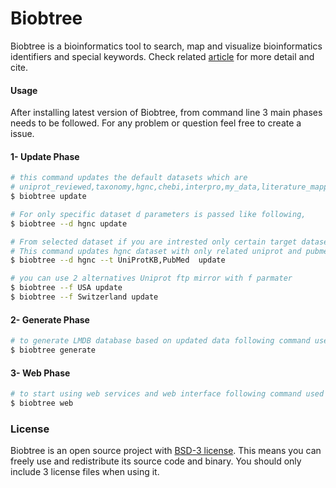 # Biobtree

Biobtree is a bioinformatics tool to search, map and visualize bioinformatics identifiers and special keywords. Check related [article](https://www.biorxiv.org/content/early/2019/01/16/520841.1) for more detail and cite.

#### Usage

After installing latest version of Biobtree, from command line 3 main phases needs to be followed. For any problem
or question feel free to create a issue.

#### 1- Update Phase

```sh
# this command updates the default datasets which are 
# uniprot_reviewed,taxonomy,hgnc,chebi,interpro,my_data,literature_mappings,hmdb
$ biobtree update 
```

```sh
# For only specific dataset d parameters is passed like following, 
$ biobtree --d hgnc update 
```

```sh
# From selected dataset if you are intrested only certain target datasets specify t paramater e.g,
# This command updates hgnc dataset with only related uniprot and pubmed identifers. 
$ biobtree --d hgnc --t UniProtKB,PubMed  update 
```

```sh
# you can use 2 alternatives Uniprot ftp mirror with f parmater
$ biobtree --f USA update
$ biobtree --f Switzerland update 
```

#### 2- Generate Phase

```sh
# to generate LMDB database based on updated data following command used
$ biobtree generate
```

#### 3- Web Phase

```sh
# to start using web services and web interface following command used
$ biobtree web
```


### License
Biobtree is an open source project with [BSD-3 license](https://opensource.org/licenses/BSD-3-Clause). This means you
can freely use and redistribute its source code and binary. You should only include 3 license files when using it.
